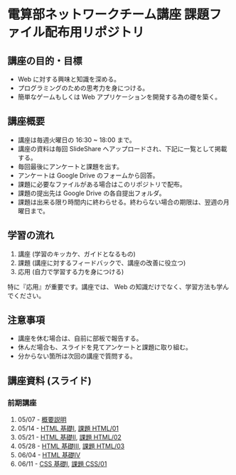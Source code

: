 電算部ネットワークチーム講座 課題ファイル配布用リポジトリ
=========================================

講座の目的・目標
---------------
* Web に対する興味と知識を深める。
* プログラミングのための思考力を身につける。
* 簡単なゲームもしくは Web アプリケーションを開発する為の礎を築く。

講座概要
---------------
* 講座は毎週火曜日の 16:30 ~ 18:00 まで。
* 講座の資料は毎回 SlideShare へアップロードされ、下記に一覧として掲載する。
* 毎回最後にアンケートと課題を出す。
* アンケートは Google Drive のフォームから回答。
* 課題に必要なファイルがある場合はこのリポジトリで配布。
* 課題の提出先は Google Drive の各自提出フォルダ。
* 課題は出来る限り時間内に終わらせる。終わらない場合の期限は、翌週の月曜日まで。

学習の流れ
---------------
1. 講座 (学習のキッカケ、ガイドとなるもの)
1. 課題 (講座に対するフィードバックで、講座の改善に役立つ)
1. 応用 (自力で学習する力を身につける)

特に『応用』が重要です。講座では、 Web の知識だけでなく、学習方法も学んでください。

注意事項
---------------
* 講座を休む場合は、自前に部板で報告する。
* 休んだ場合も、スライドを見てアンケートと課題に取り組む。
* 分からない箇所は次回の講座で質問する。

講座資料 (スライド)
---------------
### 前期講座
1. 05/07 - [概要説明](http://www.slideshare.net/ww24jp/01-20712134)
1. 05/14 - [HTML 基礎Ⅰ](http://www.slideshare.net/ww24jp/02-21152799),
           [課題 HTML/01](HTML/01)
1. 05/21 - [HTML 基礎Ⅱ](http://www.slideshare.net/ww24jp/03-21576722),
           [課題 HTML/02](HTML/02)
1. 05/28 - [HTML 基礎Ⅲ](http://www.slideshare.net/ww24jp/04-22421878), [課題 HTML/03](HTML/03)
1. 06/04 - [HTML 基礎Ⅳ](http://www.slideshare.net/ww24jp/05-22423729)
1. 06/11 - [CSS 基礎Ⅰ](https://www.slideshare.net/ww24jp/06-22789350), [課題 CSS/01](CSS/01)

